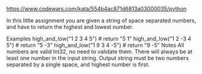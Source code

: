 https://www.codewars.com/kata/554b4ac871d6813a03000035/python

In this little assignment you are given a string of space separated numbers, and have to return the highest and lowest number.

Examples
high_and_low("1 2 3 4 5") # return "5 1"
high_and_low("1 2 -3 4 5") # return "5 -3"
high_and_low("1 9 3 4 -5") # return "9 -5"
Notes
All numbers are valid Int32, no need to validate them.
There will always be at least one number in the input string.
Output string must be two numbers separated by a single space, and highest number is first.
